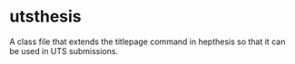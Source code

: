 utsthesis
=========

A class file that extends the titlepage command in hepthesis so that it can be used in UTS submissions.
